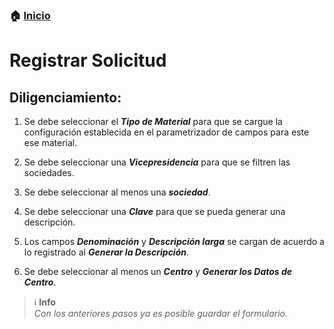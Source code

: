 ### 🏠 [Inicio](../index.md "Inicio")

# Registrar Solicitud

## Diligenciamiento:

1. Se debe seleccionar el ***Tipo de Material*** para que se cargue la configuración establecida en el parametrizador de campos para este ese material.

2. Se debe seleccionar una ***Vicepresidencia*** para que se filtren las sociedades.

3. Se debe seleccionar al menos una ***sociedad***.

4. Se debe seleccionar una ***Clave*** para que se pueda generar una descripción.

5. Los campos ***Denominación*** y ***Descripción larga*** se cargan de acuerdo a lo registrado al ***Generar la Descripción***.

6. Se debe seleccionar al menos un ***Centro*** y ***Generar los Datos de Centro***.

> :information_source:  **Info**  
> _Con los anteriores pasos ya es posible guardar el formulario._
>